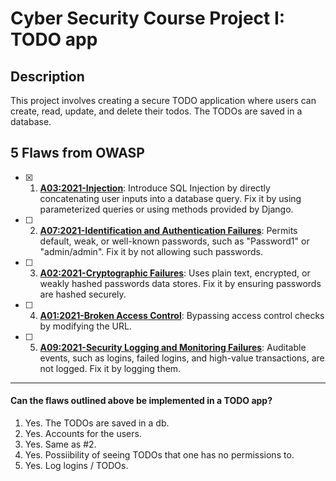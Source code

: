  # Cyber Security Course Project I: TODO app

## Description
This project involves creating a secure TODO application where users can create, read, update, and delete their todos. The TODOs are saved in a database.

## 5 Flaws from OWASP

- [x] 1. [**A03:2021-Injection**](https://owasp.org/Top10/A03_2021-Injection/): Introduce SQL Injection by directly concatenating user inputs into a database query. Fix it by using parameterized queries or using methods provided by Django.

- [ ] 2. [**A07:2021-Identification and Authentication Failures**](https://owasp.org/Top10/A07_2021-Identification_and_Authentication_Failures/): Permits default, weak, or well-known passwords, such as "Password1" or "admin/admin". Fix it by not allowing such passwords.

- [ ] 3. [**A02:2021-Cryptographic Failures**](https://owasp.org/Top10/A02_2021-Cryptographic_Failures/): Uses plain text, encrypted, or weakly hashed passwords data stores. Fix it by ensuring passwords are hashed securely.

- [ ] 4. [**A01:2021-Broken Access Control**](https://owasp.org/Top10/A01_2021-Broken_Access_Control/): Bypassing access control checks by modifying the URL.

- [ ] 5. [**A09:2021-Security Logging and Monitoring Failures**](https://owasp.org/Top10/A09_2021-Security_Logging_and_Monitoring_Failures/): Auditable events, such as logins, failed logins, and high-value transactions, are not logged. Fix it by logging them.

***
#### Can the flaws outlined above be implemented in a TODO app?

1. Yes. The TODOs are saved in a db.
2. Yes. Accounts for the users.
3. Yes. Same as #2.
4. Yes. Possiibility of seeing TODOs that one has no permissions to.
5. Yes. Log logins / TODOs.

